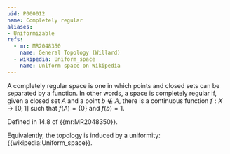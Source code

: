 ```yaml
---
uid: P000012
name: Completely regular
aliases:
- Uniformizable
refs:
  - mr: MR2048350
    name: General Topology (Willard)
  - wikipedia: Uniform_space
    name: Uniform space on Wikipedia
---
```

A completely regular space is one in which points and closed sets can be separated by a function.
In other words, a space is completely regular if, given a closed set $A$ and a point $b \notin A$, there is a continuous function $f:X \rightarrow [0,1]$ such that $f(A) = \{0\}$ and $f(b)=1$.

Defined in 14.8 of {{mr:MR2048350}}.

Equivalently, the topology is induced by a uniformity: {{wikipedia:Uniform_space}}.
